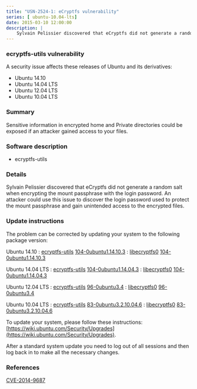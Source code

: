 ```yaml
---
title: "USN-2524-1: eCryptfs vulnerability"
series: [ ubuntu-10.04-lts]
date: 2015-03-10 12:00:00
description: |
    Sylvain Pelissier discovered that eCryptfs did not generate a random salt when encrypting the mount passphrase with the login password. An attacker could use this issue to discover the login password used to protect the mount passphrase and gain unintended access to the encrypted files. 
--- 
```

 
 


### ecryptfs-utils vulnerability

A security issue affects these releases of Ubuntu and its derivatives:

* Ubuntu 14.10
* Ubuntu 14.04 LTS
* Ubuntu 12.04 LTS
* Ubuntu 10.04 LTS

### Summary

Sensitive information in encrypted home and Private directories could be exposed if an attacker gained access to your files.

### Software description

* ecryptfs-utils 

### Details

Sylvain Pelissier discovered that eCryptfs did not generate a random salt when encrypting the mount passphrase with the login password. An attacker could use this issue to discover the login password used to protect the mount passphrase and gain unintended access to the encrypted files. 

### Update instructions

The problem can be corrected by updating your system to the following package version:

Ubuntu 14.10
 : [ecryptfs-utils](https://launchpad.net/ubuntu/+source/ecryptfs-utils) <span> [104-0ubuntu1.14.10.3](https://launchpad.net/ubuntu/+source/ecryptfs-utils/104-0ubuntu1.14.10.3) </span> 
 : [libecryptfs0](https://launchpad.net/ubuntu/+source/ecryptfs-utils) <span> [104-0ubuntu1.14.10.3](https://launchpad.net/ubuntu/+source/ecryptfs-utils/104-0ubuntu1.14.10.3) </span> 

Ubuntu 14.04 LTS
 : [ecryptfs-utils](https://launchpad.net/ubuntu/+source/ecryptfs-utils) <span> [104-0ubuntu1.14.04.3](https://launchpad.net/ubuntu/+source/ecryptfs-utils/104-0ubuntu1.14.04.3) </span> 
 : [libecryptfs0](https://launchpad.net/ubuntu/+source/ecryptfs-utils) <span> [104-0ubuntu1.14.04.3](https://launchpad.net/ubuntu/+source/ecryptfs-utils/104-0ubuntu1.14.04.3) </span> 

Ubuntu 12.04 LTS
 : [ecryptfs-utils](https://launchpad.net/ubuntu/+source/ecryptfs-utils) <span> [96-0ubuntu3.4](https://launchpad.net/ubuntu/+source/ecryptfs-utils/96-0ubuntu3.4) </span> 
 : [libecryptfs0](https://launchpad.net/ubuntu/+source/ecryptfs-utils) <span> [96-0ubuntu3.4](https://launchpad.net/ubuntu/+source/ecryptfs-utils/96-0ubuntu3.4) </span> 

Ubuntu 10.04 LTS
 : [ecryptfs-utils](https://launchpad.net/ubuntu/+source/ecryptfs-utils) <span> [83-0ubuntu3.2.10.04.6](https://launchpad.net/ubuntu/+source/ecryptfs-utils/83-0ubuntu3.2.10.04.6) </span> 
 : [libecryptfs0](https://launchpad.net/ubuntu/+source/ecryptfs-utils) <span> [83-0ubuntu3.2.10.04.6](https://launchpad.net/ubuntu/+source/ecryptfs-utils/83-0ubuntu3.2.10.04.6) </span> 

To update your system, please follow these instructions: [https://wiki.ubuntu.com/Security/Upgrades](https://wiki.ubuntu.com/Security/Upgrades).

After a standard system update you need to log out of all sessions and then log back in to make all the necessary changes. 

### References

 
 [CVE-2014-9687](http://people.ubuntu.com/~ubuntu-security/cve/CVE-2014-9687)
 

